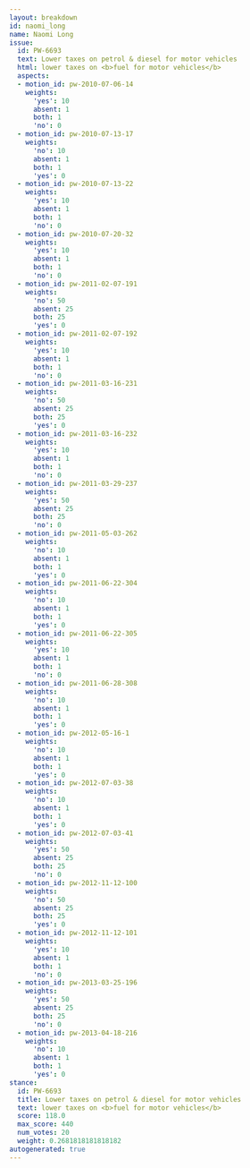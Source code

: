 ```yaml
---
layout: breakdown
id: naomi_long
name: Naomi Long
issue:
  id: PW-6693
  text: Lower taxes on petrol & diesel for motor vehicles
  html: lower taxes on <b>fuel for motor vehicles</b>
  aspects:
  - motion_id: pw-2010-07-06-14
    weights:
      'yes': 10
      absent: 1
      both: 1
      'no': 0
  - motion_id: pw-2010-07-13-17
    weights:
      'no': 10
      absent: 1
      both: 1
      'yes': 0
  - motion_id: pw-2010-07-13-22
    weights:
      'yes': 10
      absent: 1
      both: 1
      'no': 0
  - motion_id: pw-2010-07-20-32
    weights:
      'yes': 10
      absent: 1
      both: 1
      'no': 0
  - motion_id: pw-2011-02-07-191
    weights:
      'no': 50
      absent: 25
      both: 25
      'yes': 0
  - motion_id: pw-2011-02-07-192
    weights:
      'yes': 10
      absent: 1
      both: 1
      'no': 0
  - motion_id: pw-2011-03-16-231
    weights:
      'no': 50
      absent: 25
      both: 25
      'yes': 0
  - motion_id: pw-2011-03-16-232
    weights:
      'yes': 10
      absent: 1
      both: 1
      'no': 0
  - motion_id: pw-2011-03-29-237
    weights:
      'yes': 50
      absent: 25
      both: 25
      'no': 0
  - motion_id: pw-2011-05-03-262
    weights:
      'no': 10
      absent: 1
      both: 1
      'yes': 0
  - motion_id: pw-2011-06-22-304
    weights:
      'no': 10
      absent: 1
      both: 1
      'yes': 0
  - motion_id: pw-2011-06-22-305
    weights:
      'yes': 10
      absent: 1
      both: 1
      'no': 0
  - motion_id: pw-2011-06-28-308
    weights:
      'no': 10
      absent: 1
      both: 1
      'yes': 0
  - motion_id: pw-2012-05-16-1
    weights:
      'no': 10
      absent: 1
      both: 1
      'yes': 0
  - motion_id: pw-2012-07-03-38
    weights:
      'no': 10
      absent: 1
      both: 1
      'yes': 0
  - motion_id: pw-2012-07-03-41
    weights:
      'yes': 50
      absent: 25
      both: 25
      'no': 0
  - motion_id: pw-2012-11-12-100
    weights:
      'no': 50
      absent: 25
      both: 25
      'yes': 0
  - motion_id: pw-2012-11-12-101
    weights:
      'yes': 10
      absent: 1
      both: 1
      'no': 0
  - motion_id: pw-2013-03-25-196
    weights:
      'yes': 50
      absent: 25
      both: 25
      'no': 0
  - motion_id: pw-2013-04-18-216
    weights:
      'no': 10
      absent: 1
      both: 1
      'yes': 0
stance:
  id: PW-6693
  title: Lower taxes on petrol & diesel for motor vehicles
  text: lower taxes on <b>fuel for motor vehicles</b>
  score: 118.0
  max_score: 440
  num_votes: 20
  weight: 0.2681818181818182
autogenerated: true
---
```

